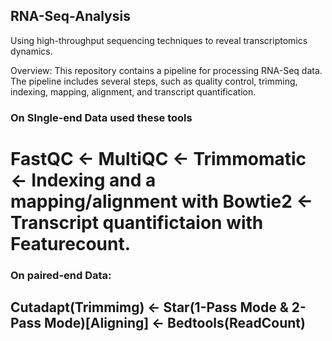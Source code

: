## RNA-Seq-Analysis
Using high-throughput sequencing techniques to reveal transcriptomics dynamics.

Overview:
This repository contains a pipeline for processing RNA-Seq data. 
The pipeline includes several steps, such as quality control, trimming, indexing, mapping, alignment, and transcript quantification. 

### On SIngle-end Data used these tools
# FastQC <- MultiQC <- Trimmomatic <- Indexing and a mapping/alignment with Bowtie2 <- Transcript quantifictaion with Featurecount.

### On paired-end Data:
## Cutadapt(Trimmimg) <- Star(1-Pass Mode & 2-Pass Mode)[Aligning]  <- Bedtools(ReadCount)
